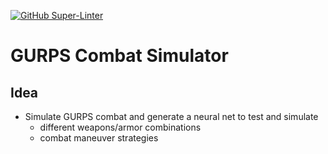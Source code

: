 [![GitHub Super-Linter](https://github.com/yolgie/GurpsCombatSimulator/workflows/Lint%20Code%20Base/badge.svg)](https://github.com/marketplace/actions/super-linter)


# GURPS Combat Simulator

## Idea
* Simulate GURPS combat and generate a neural net to test and simulate
  * different weapons/armor combinations
  * combat maneuver strategies
